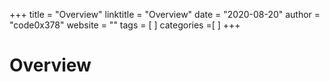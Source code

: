 +++ 
title = "Overview" 
linktitle = "Overview" 
date = "2020-08-20" 
author = "code0x378" 
website = "" 
tags = [  ] 
categories =[  ] 
+++ 

# Overview